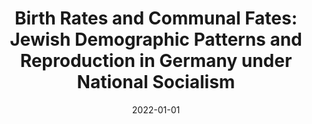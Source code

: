 ---
title: "Birth Rates and Communal Fates: Jewish Demographic Patterns and Reproduction in Germany under National Socialism"
collection: publications
category: chapters
permalink: /publication/2022-01-01-book-chapter-birth-rates
excerpt: 'Based on genealogical data, contemporary press accounts, and postwar testimony, this work looks at the birth rates of German Jews in the 1920s and 1930s to understand how political changes shape intimate lives.'
date: 2022-01-01
venue: 'Jahrbuch Selma Stern Zentrum für Jüdische Studien'
paperurl: 'https://www.hentrichhentrich.de/book-divercity-jewish-berlin-past-and-present.html'
citation: 'Hoffenberg, Elena. “Birth Rates and Communal Fates: Jewish Demographic Patterns and Reproduction in Germany under National Socialism.” In _DiverCITY. Jewish Berlin - Past and Present_, edited by Rainer Kampling, 62–75. Jahrbuch Selma Stern Zentrum für Jüdische Studien Berlin-Brandenburg 6. Leipzig: Hentrich & Hentrich, 2022.'
---